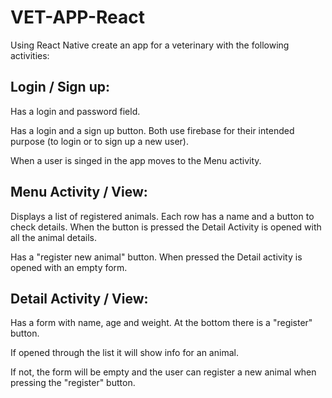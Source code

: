 # VET-APP-React

Using React Native create an app for a veterinary with the following activities:

## Login / Sign up:

Has a login and password field. 

Has a login and a sign up button. Both use firebase for their intended purpose (to login or to sign up a new user).

When a user is singed in the app moves to the Menu activity.

## Menu Activity / View:

Displays a list of registered animals. Each row has a name and a button to check details. When the button is pressed the Detail Activity is opened with all the animal details.

Has a "register new animal" button. When pressed the Detail activity is opened with an empty form.

## Detail Activity / View:

Has a form with name, age and weight. At the bottom there is a "register" button.

If opened through the list it will show info for an animal. 

If not, the form will be empty and the user can register a new animal when pressing the "register" button. 
